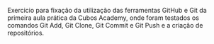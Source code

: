 Exercicio para fixação da utilização das ferramentas GitHub e Git da primeira aula prática da Cubos Academy, onde foram testados os comandos Git Add, Git Clone, Git Commit e Git Push e a criação de repositórios.   
